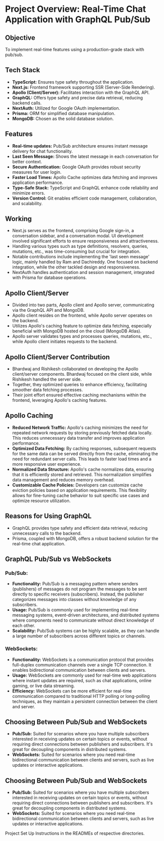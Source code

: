 # Project Overview: Real-Time Chat Application with GraphQL Pub/Sub

## Objective

To implement real-time features using a production-grade stack with pub/sub.

## Tech Stack

* **TypeScript:** Ensures type safety throughout the application.
* **Next.js:** Frontend framework supporting SSR (Server-Side Rendering).
* **Apollo (Client/Server):** Facilitates interaction with the GraphQL API.
* **GraphQL:** Offers type safety and precise data retrieval, reducing backend calls.
* **NextAuth:** Utilized for Google OAuth implementation.
* **Prisma:** ORM for simplified database manipulation.
* **MongoDB:** Chosen as the solid database solution.

## Features

* **Real-time updates:** Pub/Sub architecture ensures instant message delivery for chat functionality.
* **Last Seen Message:** Shows the latest message in each conversation for better context.
* **Secure Authentication:** Google OAuth provides robust security measures for user login.
* **Faster Load Times:** Apollo Cache optimizes data fetching and improves application performance.
* **Type-Safe Stack:** TypeScript and GraphQL enhance code reliability and minimize errors.
* **Version Control:** Git enables efficient code management, collaboration, and scalability.

## Working

* Next.js serves as the frontend, comprising Google sign-in, a conversation sidebar, and a conversation modal. UI development involved significant efforts to ensure responsiveness and attractiveness.
* Handling various types such as type definitions, resolvers, queries, mutations, etc., was time-consuming but crucial for integration.
* Notable contributions include implementing the 'last seen message' logic, mainly handled by Ram and Dachireddy. One focused on backend integration, while the other tackled design and responsiveness.
* NextAuth handles authentication and session management, integrated with Prisma for database operations.

## Apollo Client/Server

* Divided into two parts, Apollo client and Apollo server, communicating via the GraphQL API and MongoDB.
* Apollo client resides on the frontend, while Apollo server operates on the backend.
* Utilizes Apollo's caching feature to optimize data fetching, especially beneficial with MongoDB hosted on the cloud (MongoDB Atlas).
* Apollo server validates types and processes queries, mutations, etc., while Apollo client initiates requests to the backend.

## Apollo Client/Server Contribution

* Bhardwaj and Rishikesh collaborated on developing the Apollo client/server components. Bhardwaj focused on the client side, while Rishikesh handled the server side.
* Together, they optimized queries to enhance efficiency, facilitating smoother data fetching processes.
* Their joint effort ensured effective caching mechanisms within the frontend, leveraging Apollo's caching features.

## Apollo Caching

* **Reduced Network Traffic:** Apollo's caching minimizes the need for repeated network requests by storing previously fetched data locally. This reduces unnecessary data transfer and improves application performance.
* **Optimized Data Fetching:** By caching responses, subsequent requests for the same data can be served directly from the cache, eliminating the need for redundant server calls. This leads to faster load times and a more responsive user experience.
* **Normalized Data Structure:** Apollo's cache normalizes data, ensuring that it is efficiently stored and retrieved. This normalization simplifies data management and reduces memory overhead.
* **Customizable Cache Policies:** Developers can customize cache eviction policies based on application requirements. This flexibility allows for fine-tuning cache behavior to suit specific use cases and optimize resource utilization.

## Reasons for Using GraphQL

* GraphQL provides type safety and efficient data retrieval, reducing unnecessary calls to the backend.
* Prisma, coupled with MongoDB, offers a robust backend solution for the real-time chat application.

## GraphQL Pub/Sub vs WebSockets

### Pub/Sub:

* **Functionality:** Pub/Sub is a messaging pattern where senders (publishers) of messages do not program the messages to be sent directly to specific receivers (subscribers). Instead, the publisher categorizes messages into classes without knowledge of any subscribers.
* **Usage:** Pub/Sub is commonly used for implementing real-time messaging systems, event-driven architectures, and distributed systems where components need to communicate without direct knowledge of each other.
* **Scalability:** Pub/Sub systems can be highly scalable, as they can handle a large number of subscribers across different topics or channels.

### WebSockets:

* **Functionality:** WebSockets is a communication protocol that provides full-duplex communication channels over a single TCP connection. It enables bidirectional communication between clients and servers.
* **Usage:** WebSockets are commonly used for real-time web applications where instant updates are required, such as chat applications, online gaming, or live data streaming.
* **Efficiency:** WebSockets can be more efficient for real-time communication compared to traditional HTTP polling or long-polling techniques, as they maintain a persistent connection between the client and server.

## Choosing Between Pub/Sub and WebSockets

* **Pub/Sub:** Suited for scenarios where you have multiple subscribers interested in receiving updates on certain topics or events, without requiring direct connections between publishers and subscribers. It's great for decoupling components in distributed systems.
* **WebSockets:** Suited for scenarios where you need real-time bidirectional communication between clients and servers, such as live updates or interactive applications.



## Choosing Between Pub/Sub and WebSockets

* **Pub/Sub:** Suited for scenarios where you have multiple subscribers interested in receiving updates on certain topics or events, without requiring direct connections between publishers and subscribers. It's great for decoupling components in distributed systems.
* **WebSockets:** Suited for scenarios where you need real-time bidirectional communication between clients and servers, such as live updates or interactive applications.

Project Set Up Instructions in the READMEs of respective directories.
